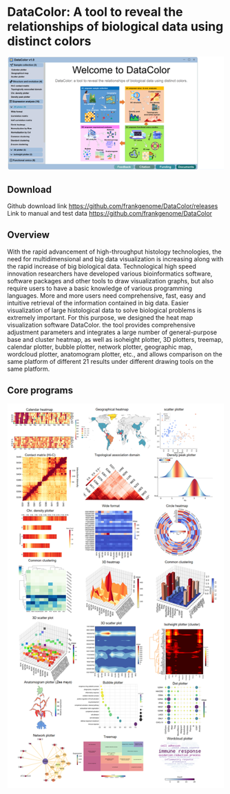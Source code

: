 DataColor: A tool to reveal the relationships of biological data using distinct colors
=====
![](https://github.com/frankgenome/DataColor/raw/master/image/index.png)

Download
------
Github download link
https://github.com/frankgenome/DataColor/releases
Link to manual and test data
https://github.com/frankgenome/DataColor

Overview
------
With the rapid advancement of high-throughput histology technologies, the need for multidimensional and big data visualization is increasing along with the rapid increase of big biological data. Technological high speed innovation researchers have developed various bioinformatics software, software packages and other tools to draw visualization graphs, but also require users to have a basic knowledge of various programming languages. More and more users need comprehensive, fast, easy and intuitive retrieval of the information contained in big data. Easier visualization of large histological data to solve biological problems is extremely important.
For this purpose, we designed the heat map visualization software DataColor. the tool provides comprehensive adjustment parameters and integrates a large number of general-purpose base and cluster heatmap, as well as isoheight plotter, 3D plotters, treemap, calendar plotter, bubble plotter, network plotter, geographic map, wordcloud plotter, anatomogram plotter, etc., and allows comparison on the same platform of different 21 results under different drawing tools on the same platform.

Core programs
--------
 ![](https://github.com/frankgenome/DataColor/raw/master/image/DataColor.png)
 

